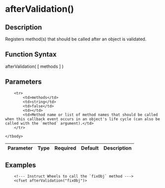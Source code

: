 # afterValidation()

## Description
Registers method(s) that should be called after an object is validated.

## Function Syntax
afterValidation( [ methods ] )


## Parameters
<table>
	<thead>
		<tr>
			<th>Parameter</th>
			<th>Type</th>
			<th>Required</th>
			<th>Default</th>
			<th>Description</th>
		</tr>
	</thead>
	<tbody>
		
		<tr>
			<td>methods</td>
			<td>string</td>
			<td>false</td>
			<td></td>
			<td>Method name or list of method names that should be called when this callback event occurs in an object's life cycle (can also be called with the `method` argument).</td>
		</tr>
		
	</tbody>
</table>


## Examples
	
		<!--- Instruct Wheels to call the `fixObj` method --->
		<cfset afterValidation("fixObj")>
